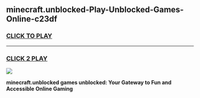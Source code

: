
## minecraft.unblocked-Play-Unblocked-Games-Online-c23df
<h3>
<a href="https://premium76.site?title=minecraft.unblocked&ref=25A">CLICK TO PLAY</a></h3>
<hr>

<h3>
<a href="https://premium76.site?title=minecraft.unblocked&ref=25A">CLICK 2 PLAY</a>
  
</h3>

<a href="https://premium76.site?title=minecraft.unblocked&ref=25A"><img src="https://clearcache.store/games.png"></a>


**minecraft.unblocked games unblocked: Your Gateway to Fun and Accessible Online Gaming**
